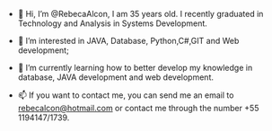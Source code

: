 - 👋 Hi, I’m @RebecaAlcon, I am 35 years old. I recently graduated in Technology and Analysis in Systems Development.
- 👀 I’m  interested in JAVA, Database, Python,C#,GIT and Web development;
- 🌱 I’m currently learning how to better develop my knowledge in database, JAVA development and web development.

- 📫 If you want to contact me, you can send me an email to rebecalcon@hotmail.com or contact me through the number +55 1194147/1739.

<!---
RebecaAlcon/RebecaAlcon is a ✨ special ✨ repository because its `README.md` (this file) appears on your GitHub profile.
You can click the Preview link to take a look at your changes.
--->
